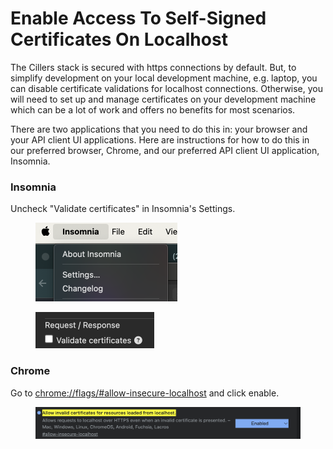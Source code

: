 # Enable Access To Self-Signed Certificates On Localhost

The Cillers stack is secured with https connections by default. But, to simplify development on your local development machine, e.g. laptop, you can disable certificate validations for localhost connections. Otherwise, you will need to set up and manage certificates on your development machine which can be a lot of work and offers no benefits for most scenarios.&#x20;

There are two applications that you need to do this in: your browser and your API client UI applications. Here are instructions for how to do this in our preferred browser, Chrome, and our preferred API client UI application, Insomnia. &#x20;

### Insomnia

Uncheck "Validate certificates" in Insomnia's Settings.&#x20;

<figure><img src="../../.gitbook/assets/image (1) (1) (1).png" alt="" width="227"><figcaption></figcaption></figure>

<figure><img src="../../.gitbook/assets/image (1) (1).png" alt="" width="190"><figcaption></figcaption></figure>

### Chrome

Go to [chrome://flags/#allow-insecure-localhost](chrome://flags/#allow-insecure-localhost) and click enable.&#x20;

<figure><img src="../../.gitbook/assets/image (4).png" alt=""><figcaption></figcaption></figure>
